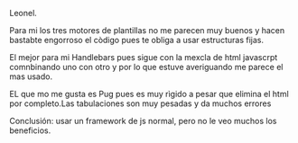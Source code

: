 

Leonel.

Para mi los tres motores de plantillas no me parecen muy buenos y hacen bastabte engorroso el còdigo pues te obliga a usar estructuras fijas.

El mejor para mi Handlebars pues sigue con la mexcla de html javascrpt comnbinando uno con otro y por lo que estuve averiguando me parece el mas usado.

EL que mo me gusta es Pug pues es muy rìgido a pesar que elimina el html por completo.Las tabulaciones son muy pesadas y da muchos errores

Conclusión: usar un framework de js normal, pero no le veo muchos los beneficios.

